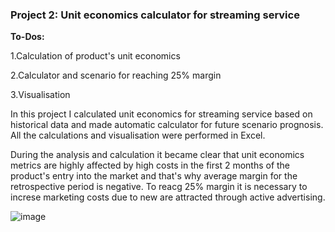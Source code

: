 ### Project 2: Unit economics calculator for streaming service

**To-Dos:** 

1.Calculation of product's unit economics

2.Calculator and scenario for reaching 25% margin 

3.Visualisation

In this project I calculated unit economics for streaming service based on historical data and made automatic calculator for future scenario prognosis. All the calculations and visualisation were performed in Excel. 

During the analysis and calculation it became clear that unit economics metrics are highly affected by high costs in the first 2 months of the product's entry into the market and that's why average margin for the retrospective period is negative. To reacg 25% margin it is necessary to increse marketing costs due to new are attracted through active advertising. 

![image](https://github.com/marijailjasenko/My-portfolio/assets/133101572/da33b27d-9c48-4759-aada-bdd4a2c973ea)
